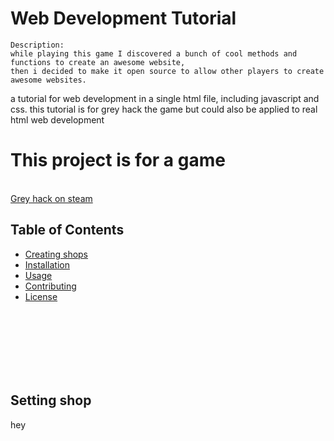 # Web Development Tutorial
```
Description:
while playing this game I discovered a bunch of cool methods and functions to create an awesome website,
then i decided to make it open source to allow other players to create awesome websites.
```
a tutorial for web development in a single html file, including javascript and css. this tutorial is for grey hack the game but could also be applied to real html web development
# This project is for a game
<br>[Grey hack on steam](https://store.steampowered.com/app/605230/Grey_Hack/)
## Table of Contents

- [Creating shops](#Setting-shop)
- [Installation](#installation)
- [Usage](#usage)
- [Contributing](#contributing)
- [License](#license)

<br><br><br><br><br><br>


## Setting shop
hey
